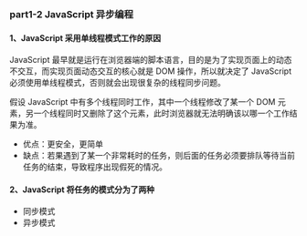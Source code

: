 ### part1-2 JavaScript 异步编程

#### 1、JavaScript 采用单线程模式工作的原因

JavaScript 最早就是运行在浏览器端的脚本语言，目的是为了实现页面上的动态不交互，而实现页面动态交互的核心就是 DOM 操作，所以就决定了 JavaScript 必须使用单线程模式，否则就会出现很复杂的线程同步问题。

假设 JavaScript 中有多个线程同时工作，其中一个线程修改了某一个 DOM 元素，另一个线程同时又删除了这个元素，此时浏览器就无法明确该以哪一个工作结果为准。

- 优点：更安全，更简单
- 缺点：若果遇到了某一个非常耗时的任务，则后面的任务必须要排队等待当前任务的结束，导致程序出现假死的情况。

#### 2、JavaScript 将任务的模式分为了两种

- 同步模式
- 异步模式